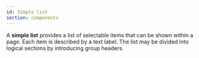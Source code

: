 ```yaml
---
id: Simple list
section: components
---
```

A **simple list** provides a list of selectable items that can be shown within a page. Each item is described by a text label. The list may be divided into logical sections by introducing group headers.
